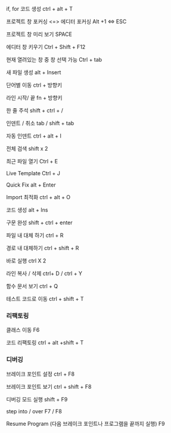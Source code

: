 
if, for 코드 생성
ctrl + alt + T

프로젝트 창 포커싱 <=> 에디터 포커싱
	Alt +1  <=> ESC

프로젝트 창 미리 보기
	SPACE 

에디터 창 키우기
	Ctrl + Shift + F12

현재 열려있는 창 중 창 선택 가능
	Ctrl + tab

새 파일 생성
	alt + Insert

단어별 이동
	ctrl + 방향키

라인 시작/ 끝 
	fn + 방향키

한 줄 주석
	shift + ctrl + /

인덴트 / 취소 
	tab / shift + tab

자동 인덴트
	ctrl + alt + I

전체 검색
	shift x 2

최근 파일 열기
	Ctrl + E

Live Template 
	Ctrl + J 

Quick Fix
	alt + Enter

Import 최적화
	ctrl + alt + O

코드 생성
	alt + Ins

구문 완성
	shift + ctrl + enter

파일 내 대체 하기
	ctrl + R 

경로 내 대체하기
	ctrl + shift + R

바로 실행
	ctrl X 2 

라인 복사 / 삭제
	ctrl+ D / ctrl + Y

함수 문서 보기
	ctrl + Q

테스트 코드로 이동
	ctrl + shift + T 

### 리팩토링
클래스 이동
	F6 

코드 리팩토링
	ctrl + alt +shift + T

### 디버깅
브레이크 포인트 설정
	ctrl + F8

브레이크 포인트 보기
	ctrl + shift + F8

디버깅 모드 실행
	shift + F9

step into / over
	F7 / F8

Resume Program (다음 브레이크 포인트나 프로그램을 끝까지 실행)
	F9